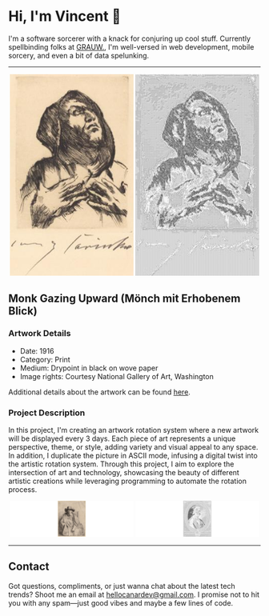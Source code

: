 <html>

# Hi, I'm Vincent 👋

I'm a software sorcerer with a knack for conjuring up cool stuff.
Currently spellbinding folks at [GRAUW.](https://grauw.fr), I'm well-versed in web development, mobile sorcery, and even
a bit of data spelunking.
___

<div align="center">
    <img width="49%" src="https://raw.githubusercontent.com/CanarDev/CanarDev/main/currentArtwork/artwork.jpg" alt="artwork"/>
    <img width="49%" src="https://raw.githubusercontent.com/CanarDev/CanarDev/main/currentArtwork/ascii_artwork.jpg" alt="artwork ASCII"/>
</div>

## Monk Gazing Upward (Mönch mit Erhobenem Blick)

### Artwork Details

- Date: 1916
- Category: Print
- Medium: Drypoint in black on wove paper
- Image rights: Courtesy National Gallery of Art, Washington

Additional details about the artwork can be found [here](https://www.artsy.net/artwork/lovis-corinth-monk-gazing-upward-monch-mit-erhobenem-blick).

### Project Description

In this project, I'm creating an artwork rotation system where a new artwork will be displayed every 3 days. Each piece
of art represents a unique perspective, theme, or style, adding variety and visual appeal to any space. In addition, I
duplicate the picture in ASCII mode, infusing a digital twist into the artistic rotation system. Through this project, I
aim to explore the intersection of art and technology, showcasing the beauty of different artistic creations while
leveraging programming to automate the rotation process.

<div align="center">
    <img width="49%" src="https://raw.githubusercontent.com/CanarDev/CanarDev/main/previousArtworks/previous_artworks.gif" alt="previous artworks"/>
    <img width="49%" src="https://raw.githubusercontent.com/CanarDev/CanarDev/main/previousArtworks/previous_ascii_artworks.gif" alt="previous ASCII artworks"/>
</div>

___

## Contact

Got questions, compliments, or just wanna chat about the latest tech trends? Shoot me an email
at [hellocanardev@gmail.com](mailto:hellocanardev@gmail.com). I promise not to hit you with any spam—just good vibes and
maybe a few lines of code.

</html>
